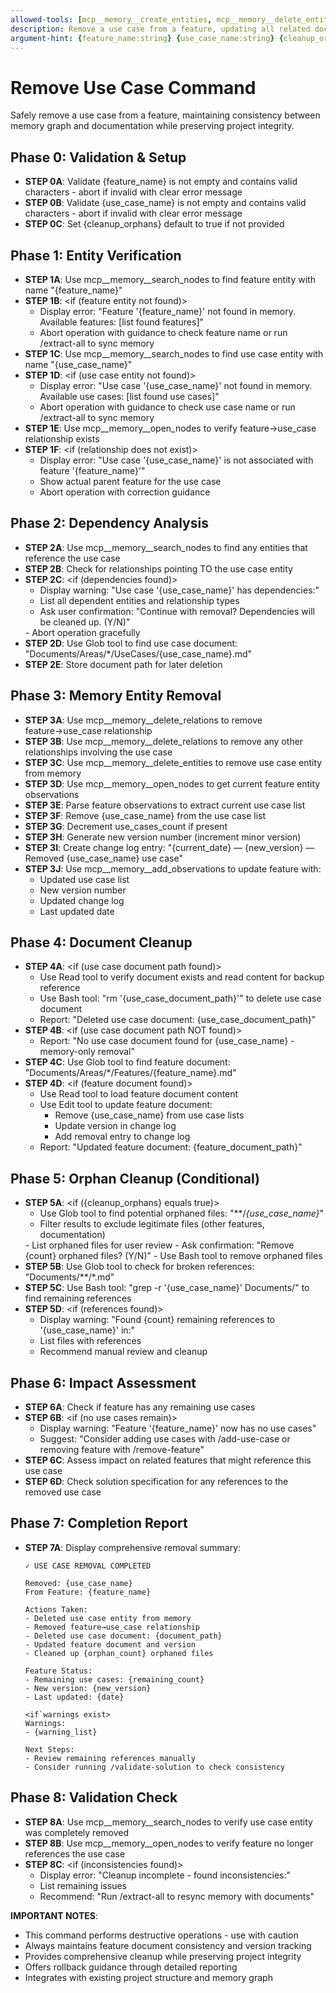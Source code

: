 ```yaml
---
allowed-tools: [mcp__memory__create_entities, mcp__memory__delete_entities, mcp__memory__create_relations, mcp__memory__delete_relations, mcp__memory__add_observations, mcp__memory__delete_observations, mcp__memory__read_graph, mcp__memory__search_nodes, mcp__memory__open_nodes, Task, Read, Write, Edit, Glob, Bash, TodoWrite]
description: Remove a use case from a feature, updating all related documents and memory
argument-hint: {feature_name:string} {use_case_name:string} {cleanup_orphans:flag:optional(true)}
---
```


# Remove Use Case Command

Safely remove a use case from a feature, maintaining consistency between memory graph and documentation while preserving project integrity.

## Phase 0: Validation & Setup

- **STEP 0A**: Validate {feature_name} is not empty and contains valid characters - abort if invalid with clear error message
- **STEP 0B**: Validate {use_case_name} is not empty and contains valid characters - abort if invalid with clear error message
- **STEP 0C**: Set {cleanup_orphans} default to true if not provided

## Phase 1: Entity Verification

- **STEP 1A**: Use mcp__memory__search_nodes to find feature entity with name "{feature_name}"
- **STEP 1B**:
  <if (feature entity not found)>
  - Display error: "Feature '{feature_name}' not found in memory. Available features: [list found features]"
  - Abort operation with guidance to check feature name or run /extract-all to sync memory
  </if>
- **STEP 1C**: Use mcp__memory__search_nodes to find use case entity with name "{use_case_name}"
- **STEP 1D**:
  <if (use case entity not found)>
  - Display error: "Use case '{use_case_name}' not found in memory. Available use cases: [list found use cases]"
  - Abort operation with guidance to check use case name or run /extract-all to sync memory
  </if>
- **STEP 1E**: Use mcp__memory__open_nodes to verify feature→use_case relationship exists
- **STEP 1F**:
  <if (relationship does not exist)>
  - Display error: "Use case '{use_case_name}' is not associated with feature '{feature_name}'"
  - Show actual parent feature for the use case
  - Abort operation with correction guidance
  </if>

## Phase 2: Dependency Analysis

- **STEP 2A**: Use mcp__memory__search_nodes to find any entities that reference the use case
- **STEP 2B**: Check for relationships pointing TO the use case entity
- **STEP 2C**:
  <if (dependencies found)>
  - Display warning: "Use case '{use_case_name}' has dependencies:"
  - List all dependent entities and relationship types
  - Ask user confirmation: "Continue with removal? Dependencies will be cleaned up. (Y/N)"
  </if>
  <if (user declines)>
  - Abort operation gracefully
  </if>
- **STEP 2D**: Use Glob tool to find use case document: "Documents/Areas/*/UseCases/{use_case_name}.md"
- **STEP 2E**: Store document path for later deletion

## Phase 3: Memory Entity Removal

- **STEP 3A**: Use mcp__memory__delete_relations to remove feature→use_case relationship
- **STEP 3B**: Use mcp__memory__delete_relations to remove any other relationships involving the use case
- **STEP 3C**: Use mcp__memory__delete_entities to remove use case entity from memory
- **STEP 3D**: Use mcp__memory__open_nodes to get current feature entity observations
- **STEP 3E**: Parse feature observations to extract current use case list
- **STEP 3F**: Remove {use_case_name} from the use case list
- **STEP 3G**: Decrement use_cases_count if present
- **STEP 3H**: Generate new version number (increment minor version)
- **STEP 3I**: Create change log entry: "{current_date} — {new_version} — Removed {use_case_name} use case"
- **STEP 3J**: Use mcp__memory__add_observations to update feature with:
  - Updated use case list
  - New version number
  - Updated change log
  - Last updated date

## Phase 4: Document Cleanup

- **STEP 4A**:
  <if (use case document path found)>
  - Use Read tool to verify document exists and read content for backup reference
  - Use Bash tool: "rm '{use_case_document_path}'" to delete use case document
  - Report: "Deleted use case document: {use_case_document_path}"
   </if>
- **STEP 4B**:
  <if (use case document path NOT found)>
  - Report: "No use case document found for {use_case_name} - memory-only removal"
  </if>
- **STEP 4C**: Use Glob tool to find feature document: "Documents/Areas/*/Features/{feature_name}.md"
- **STEP 4D**:
 <if (feature document found)>
  - Use Read tool to load feature document content
  - Use Edit tool to update feature document:
    - Remove {use_case_name} from use case lists
    - Update version in change log
    - Add removal entry to change log
  - Report: "Updated feature document: {feature_document_path}"
  </if>

## Phase 5: Orphan Cleanup (Conditional)

- **STEP 5A**:
  <if ({cleanup_orphans} equals true)>
  - Use Glob tool to find potential orphaned files: "**/*{use_case_name}*"
  - Filter results to exclude legitimate files (other features, documentation)
  </if>
  <if (orphaned files found)>
  - List orphaned files for user review
  - Ask confirmation: "Remove {count} orphaned files? (Y/N)"
  </if>
  <if (user confirms)>
  - Use Bash tool to remove orphaned files
  </if>
- **STEP 5B**: Use Glob tool to check for broken references: "Documents/**/*.md"
- **STEP 5C**: Use Bash tool: "grep -r '{use_case_name}' Documents/" to find remaining references
- **STEP 5D**:
  <if (references found)>
  - Display warning: "Found {count} remaining references to '{use_case_name}' in:"
  - List files with references
  - Recommend manual review and cleanup
  </if>

## Phase 6: Impact Assessment

- **STEP 6A**: Check if feature has any remaining use cases
- **STEP 6B**:
  <if (no use cases remain)>
  - Display warning: "Feature '{feature_name}' now has no use cases"
  - Suggest: "Consider adding use cases with /add-use-case or removing feature with /remove-feature"
  </if>
- **STEP 6C**: Assess impact on related features that might reference this use case
- **STEP 6D**: Check solution specification for any references to the removed use case

## Phase 7: Completion Report

- **STEP 7A**: Display comprehensive removal summary:
  ```
  ✓ USE CASE REMOVAL COMPLETED

  Removed: {use_case_name}
  From Feature: {feature_name}

  Actions Taken:
  - Deleted use case entity from memory
  - Removed feature→use_case relationship
  - Deleted use case document: {document_path}
  - Updated feature document and version
  - Cleaned up {orphan_count} orphaned files

  Feature Status:
  - Remaining use cases: {remaining_count}
  - New version: {new_version}
  - Last updated: {date}

  <if`warnings exist>
  Warnings:
  - {warning_list}

  Next Steps:
  - Review remaining references manually
  - Consider running /validate-solution to check consistency
  ```

## Phase 8: Validation Check

- **STEP 8A**: Use mcp__memory__search_nodes to verify use case entity was completely removed
- **STEP 8B**: Use mcp__memory__open_nodes to verify feature no longer references the use case
- **STEP 8C**:
  <if (inconsistencies found)>
  - Display error: "Cleanup incomplete - found inconsistencies:"
  - List remaining issues
  - Recommend: "Run /extract-all to resync memory with documents"
  </if>

**IMPORTANT NOTES**:
- This command performs destructive operations - use with caution
- Always maintains feature document consistency and version tracking
- Provides comprehensive cleanup while preserving project integrity
- Offers rollback guidance through detailed reporting
- Integrates with existing project structure and memory graph
